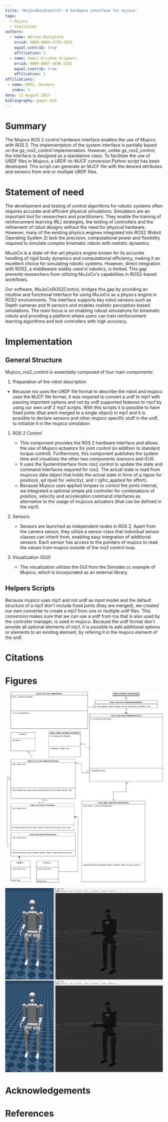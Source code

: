 ```yaml
---
title: 'MujocoRos2Control: A hardware interface for mujoco'
tags:
  - Mujoco
  - Simulation
authors:
  - name: Adrian Danzglock
    orcid: 0009-0004-4715-2973
    equal-contrib: true
    affiliation: 1
  - name: Vamsi Krishna Origanti
    orcid: 0009-0007-1696-5201
    equal-contrib: true
    affiliation: 1
affiliations:
 - name: DFKI, Germany
   index: 1
date: 13 August 2017
bibliography: paper.bib
---
```

# Summary
The Mujoco ROS 2 control hardware interface enables the use of Mujoco with ROS 2. 
The implementation of the system interface is partially based on the gz_ros2_control implementation. However, unlike gz_ros2_control, the interface is designed as a standalone class. To facilitate the use of URDF files in Mujoco, a URDF-to-MJCF conversion Python script has been developed. This script can generate an MJCF file with the desired attributes and sensors from one or multiple URDF files.

# Statement of need
The development and testing of control algorithms for robotic systems often requires accurate and efficient physical simulations. Simulators are an important tool for researchers and practitioners. They enable the training of reinforcement learning (RL) strategies, the testing of controllers and the refinement of robot designs without the need for physical hardware. However, many of the existing physics engines integrated into ROS2 (Robot Operating System 2) lack the precision, computational power and flexibility required to simulate complex kinematic robots with realistic dynamics.

MuJoCo is a state-of-the-art physics engine known for its accurate handling of rigid body dynamics and computational efficiency, making it an excellent choice for simulating robotic systems. However, direct integration with ROS2, a middleware widely used in robotics, is limited. This gap prevents researchers from utilizing MuJoCo's capabilities in ROS2-based workflows.

Our software, MuJoCoROS2Control, bridges this gap by providing an intuitive and functional interface for using MuJoCo as a physics engine in ROS2 environments. The interface supports key robot sensors such as Depth cameras and ft-sensors and enables realistic perception-based simulations. The main focus is on enabling robust simulations for kinematic robots and providing a platform where users can train reinforcement learning algorithms and test controllers with high accuracy.

# Implementation
## General Structure

Mujoco_ros2_control is essentially composed of four main components:


1. Preparation of the robot description
  - Because ros uses the URDF file format to describe the robot and mujoco uses the MJCF file format, it was required to convert a urdf to mjcf with passing important options and not by urdf supported features to mjcf by using our own urdf 2 mjcf scripts.
  With this scripts it is possible to have fixed joints (that arent merged to a single object) in mjcf and it is possible to declare sensors and other mujoco specific stuff in the urdf, to initialize it in the mujoco simulation
  
1. ROS 2 Control
    - This component provides the ROS 2 hardware interface and allows the use of Mujoco actuators for joint control (in addition to standard torque control). Furthermore, this component publishes the system time and visualizes the other two components (sensors and GUI).
    - It uses the SystemInterface from ros2 control to update the state and command interfaces required for ros2. The actual state is read from mujocos data object that holds the actual state in form of $q$ (qpos for position), $qd$ (qvel for velocity), and $\tau$ (qfrc_applied for effort).
    - Because Mujoco uses applied torques to control the joints internal, we integrated a optional simple pid controller for combinations of position, velocity and acceleration command interfaces as alternative to the usage of mujocos actuators (that can be defined in the mjcf).

2. Sensors
    - Sensors are launched as independent nodes in ROS 2. Apart from the camera sensor, they utilize a sensor class that individual sensor classes can inherit from, enabling easy integration of additional sensors. Each sensor has access to the pointers of mujoco to read the values from mujoco outside of the ros2 control loop.

3. Visualization (GUI)
    - The visualization utilizes the GUI from the Simulate.cc example of Mujoco, which is incorporated as an external library.

## Helpers Scripts
Because mujoco uses mjcf and not urdf as input model and the default structure of a mjcf don't include fixed joints (they are merged), we created our own converter to create a mjcf from one or multiple urdf files. This conversion makes sure that we can use a urdf from ros that is also used by the controller manager, is used in mujoco. Because the urdf format don't provide all optional elements of mjcf, it is possible to add additional options or elements to an existing element, by refering it in the mujoco element of the urdf.

# Citations

# Figures
![Class Diagram](./images/mujoco_ros2_control_class_diagram.svg)

![Unitree H1 in mujoco ros2 control](./images/unitree_h1_example.png)
![Franka pr3 in mujoco ros2 control with a gear task with pose sensors](./images/unitree_h1_example.png)
<!-- TODO -->
# Acknowledgements
<!-- TODO -->
# References
<!-- TODO -->